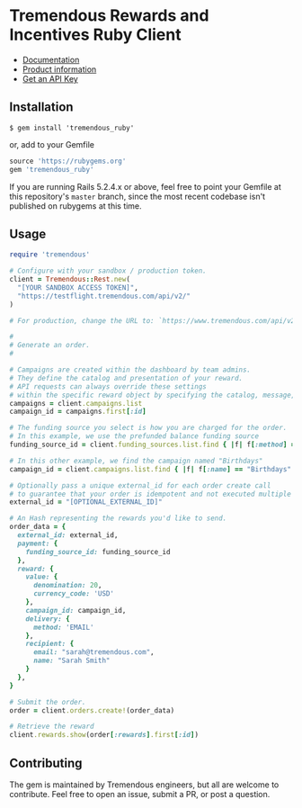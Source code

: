 # Tremendous Rewards and Incentives Ruby Client

- [Documentation](https://www.tremendous.com/docs)
- [Product information](https://www.tremendous.com)
- [Get an API Key](https://testflight.tremendous.com/login)

Installation
------------

`$ gem install 'tremendous_ruby'`

or, add to your Gemfile

```ruby
source 'https://rubygems.org'
gem 'tremendous_ruby'
```

If you are running Rails 5.2.4.x or above, feel free to point your Gemfile at this repository's `master` branch, since the most recent codebase isn't published on rubygems at this time. 

Usage
-----

```ruby
require 'tremendous'

# Configure with your sandbox / production token.
client = Tremendous::Rest.new(
  "[YOUR SANDBOX ACCESS TOKEN]",
  "https://testflight.tremendous.com/api/v2/"
)

# For production, change the URL to: `https://www.tremendous.com/api/v2/` instead.

#
# Generate an order.
#

# Campaigns are created within the dashboard by team admins.
# They define the catalog and presentation of your reward.
# API requests can always override these settings
# within the specific reward object by specifying the catalog, message, etc.
campaigns = client.campaigns.list
campaign_id = campaigns.first[:id]

# The funding source you select is how you are charged for the order.
# In this example, we use the prefunded balance funding source
funding_source_id = client.funding_sources.list.find { |f| f[:method] == "balance" }[:id]

# In this other example, we find the campaign named "Birthdays"
campaign_id = client.campaigns.list.find { |f| f[:name] == "Birthdays" }[:id]

# Optionally pass a unique external_id for each order create call
# to guarantee that your order is idempotent and not executed multiple times.
external_id = "[OPTIONAL_EXTERNAL_ID]"

# An Hash representing the rewards you'd like to send.
order_data = {
  external_id: external_id,
  payment: {
    funding_source_id: funding_source_id
  },
  reward: {
    value: {
      denomination: 20,
      currency_code: 'USD'
    },
    campaign_id: campaign_id,
    delivery: {
      method: 'EMAIL'
    },
    recipient: {
      email: "sarah@tremendous.com",
      name: "Sarah Smith"
    }
  },
}

# Submit the order.
order = client.orders.create!(order_data)

# Retrieve the reward
client.rewards.show(order[:rewards].first[:id])
```

Contributing
------------
The gem is maintained by Tremendous engineers, but all are welcome to contribute.
Feel free to open an issue, submit a PR, or post a question.
